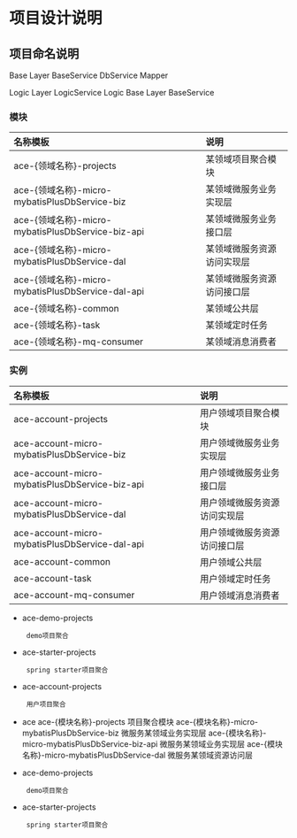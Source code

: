 # 项目设计说明 

## 项目命名说明
Base Layer
	BaseService
	DbService
	Mapper

Logic Layer
	LogicService
	Logic
	Base Layer BaseService
### 模块
| 名称模板 | 说明  
| :-  | :- |  
| ace-{领域名称}-projects | 某领域项目聚合模块 |    
| ace-{领域名称}-micro-mybatisPlusDbService-biz | 某领域微服务业务实现层 |
| ace-{领域名称}-micro-mybatisPlusDbService-biz-api | 某领域微服务业务接口层 |
| ace-{领域名称}-micro-mybatisPlusDbService-dal | 某领域微服务资源访问实现层 |
| ace-{领域名称}-micro-mybatisPlusDbService-dal-api | 某领域微服务资源访问接口层 |
| ace-{领域名称}-common | 某领域公共层 |  
| ace-{领域名称}-task | 某领域定时任务 |
| ace-{领域名称}-mq-consumer | 某领域消息消费者 |

### 实例
| 名称模板 | 说明  
| :-  | :- |  
| ace-account-projects | 用户领域项目聚合模块 |    
| ace-account-micro-mybatisPlusDbService-biz | 用户领域微服务业务实现层 |
| ace-account-micro-mybatisPlusDbService-biz-api | 用户领域微服务业务接口层 |
| ace-account-micro-mybatisPlusDbService-dal | 用户领域微服务资源访问实现层 |
| ace-account-micro-mybatisPlusDbService-dal-api | 用户领域微服务资源访问接口层 |
| ace-account-common | 用户领域公共层 |  
| ace-account-task | 用户领域定时任务 |
| ace-account-mq-consumer | 用户领域消息消费者 |

 - ace-demo-projects 
        
        demo项目聚合
 
 - ace-starter-projects
        
        spring starter项目聚合
        
 - ace-account-projects
         
        用户项目聚合   
     
 - ace
    ace-{模块名称}-projects 项目聚合模块
    ace-{模块名称}-micro-mybatisPlusDbService-biz      微服务某领域业务实现层
    ace-{模块名称}-micro-mybatisPlusDbService-biz-api  微服务某领域业务实现层
    ace-{模块名称}-micro-mybatisPlusDbService-dal      微服务某领域资源访问层

 - ace-demo-projects 
        
        demo项目聚合
 
 - ace-starter-projects
        
        spring starter项目聚合
        
 